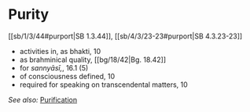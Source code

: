 # Purity

[[sb/1/3/44#purport|SB 1.3.44]], [[sb/4/3/23-23#purport|SB 4.3.23-23]]

* activities in, as bhakti, 10
* as brahminical quality, [[bg/18/42|Bg. 18.42]]
* for *sannyāsī,*, 16.1 (5)
* of consciousness defined, 10
* required for speaking on transcendental matters, 10

*See also:* [Purification](entries/purification.md)
